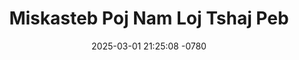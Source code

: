 ---
layout: movie-video-data
date: 2025-03-01 21:25:08 -0780
categories: movie

# Site Attributes
title: "Miskasteb Poj Nam Loj Tshaj Peb"
permalink: "/movie/Miskasteb_Poj_Nam_Loj_Tshaj_Peb"

# Movie Attributes
synopsis: "Daim muv vim no hais txog Awb lub neej nyob rau mis kas teb. Es nkawv sib yuav los taus plaub xyoo lawm. Tab sis nkawv tsis muaj menyuam ib tug li. Awb tus poj niam ntshai ib tsam awb hos mus muaj dua ib tug niam yau los vim rau qhov nws tsis muaj awb me nyuam. Awb tus poj niam thiaj li nrhiav kom tau txoj haus kev los ua kom tau awb nkawv muaj menyuam. Awb tus poj niam thiaj mus saib ces lawv kom mus nhriav kom tau ib tug txiv hlob ua nyob rau sab ua hnub tuaj tuaj roos nkawv ces nkawv thiaj li yuav muaj menyuam. Awb los pib tsis mob siab rau thiab. Tab sis niam tais hos hais rau awb tus poj niam kom ua lub siab ntev thiab vim yus yog tus tsis muaj menyuam. Yus yuav tsum khoos yus tus txiv thiab hos tsam mus muaj duas tus tshiab. Tab sis awb tus poj niam nkag siab los lus khoos ntawv mus ua tus poj niam ntaus txiv vim nws ntshai ib tsam nws lub neej piam. Hos awb thiab tus txiv hlob nkawv los kuj mus mus tham hluas nkauj. Thiab neeg los hu hu tuaj qhia rau awb tus poj niam thiab ces awb tus poj niam thiaj li phem phem rau awb thiab. "
producer: "Mai Choua Thao"
director: "Pa Yang, G. Thao"
writer: "Pa Yang, G. Thao"
video_link: ""
genre: "Drama Comedy"
year: "2010"
release_type: "DVD"
storage: "Center for Hmong Studies"
thumbnail: "/assets/images/movie_thumbnails/Miskasteb Poj Nam Loj Tshaj Peb.jpeg"
publishing_company: "Hmong Future Film"

# Sequels + Parts
base_movie: ""
total_parts: 
sequel: ""

# Movie Cast
cast:
- name: "Keng Thao"
- name: "Ka Xiong"
- name: "Pao Thao"
---